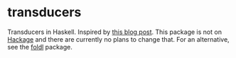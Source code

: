 # transducers

Transducers in Haskell. Inspired by [this blog post](https://hypirion.com/musings/haskell-transducers).
This package is not on [Hackage](https://hackage.haskell.org/) and there are currently no plans to change that.
For an alternative, see the [foldl](https://hackage.haskell.org/package/foldl-1.4.6) package.
